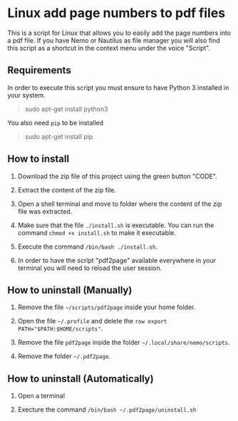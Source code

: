 # Linux add page numbers to pdf files

This is a script for Linux that allows you to easily add the page numbers into a pdf file.
If you have Nemo or Nautilus as file manager you will also find this script as a shortcut in the context menu under the voice "Script".

## Requirements

In order to execute this script you must ensure to have Python 3 installed in your system.

> sudo apt-get install python3

You also need `pip` to be installed

> sudo apt-get install pip

## How to install

1. Download the zip file of this project using the green button "CODE".

2. Extract the content of the zip file.

3. Open a shell terminal and move to folder where the content of the zip file was extracted.

4. Make sure that the file `./install.sh` is executable. You can run the command `chmod +x install.sh` to make it executable.

5. Execute the command `/bin/bash ./install.sh`.

6. In order to have the script "pdf2page" available everywhere in your terminal you will need to reload the user session.

## How to uninstall (Manually)

1. Remove the file `~/scripts/pdf2page` inside your home folder.

2. Open the file `~/.profile` and delete the `row export PATH="$PATH:$HOME/scripts"`.

3. Remove the file `pdf2page` inside the folder `~/.local/share/nemo/scripts`.

4. Remove the folder `~/.pdf2page`.

## How to uninstall (Automatically)

1. Open a terminal

2. Execture the command `/bin/bash ~/.pdf2page/uninstall.sh`
